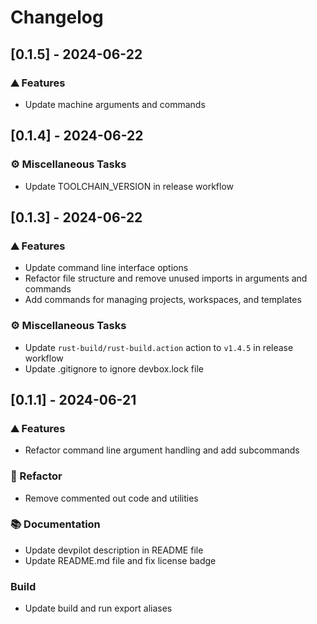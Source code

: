 # Changelog

## [0.1.5] - 2024-06-22

### <!-- 0 -->⛰️  Features

- Update machine arguments and commands

## [0.1.4] - 2024-06-22

### <!-- 7 -->⚙️ Miscellaneous Tasks

- Update TOOLCHAIN_VERSION in release workflow

## [0.1.3] - 2024-06-22

### <!-- 0 -->⛰️  Features

- Update command line interface options
- Refactor file structure and remove unused imports in arguments and commands
- Add commands for managing projects, workspaces, and templates

### <!-- 7 -->⚙️ Miscellaneous Tasks

- Update `rust-build/rust-build.action` action to `v1.4.5` in release workflow
- Update .gitignore to ignore devbox.lock file

## [0.1.1] - 2024-06-21

### <!-- 0 -->⛰️  Features

- Refactor command line argument handling and add subcommands

### <!-- 2 -->🚜 Refactor

- Remove commented out code and utilities

### <!-- 3 -->📚 Documentation

- Update devpilot description in README file
- Update README.md file and fix license badge

### Build

- Update build and run export aliases

<!-- BRESILLA -->
